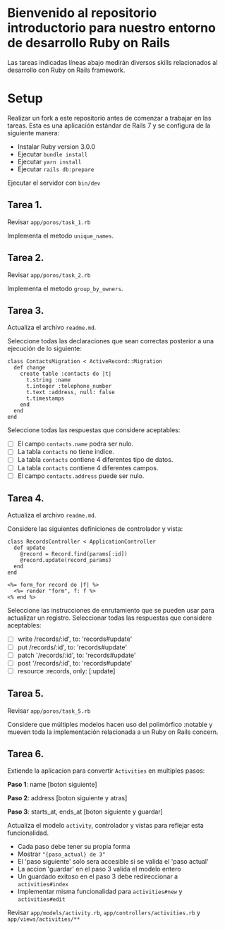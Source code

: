 # Bienvenido al repositorio introductorio para nuestro entorno de desarrollo Ruby on Rails

Las tareas indicadas líneas abajo medirán diversos skills relacionados al desarrollo con Ruby on Rails framework.

# Setup

Realizar un fork a este repositorio antes de comenzar a trabajar en las tareas.
Esta es una aplicación estándar de Rails 7 y se configura de la siguiente manera:

- Instalar Ruby version 3.0.0
- Ejecutar `bundle install`
- Ejecutar `yarn install`
- Ejecutar `rails db:prepare`

Ejecutar el servidor con `bin/dev`

## Tarea 1.

Revisar `app/poros/task_1.rb`

Implementa el metodo `unique_names`.

## Tarea 2.

Revisar `app/poros/task_2.rb`

Implementa el metodo `group_by_owners`.

## Tarea 3.

Actualiza el archivo `readme.md`.

Seleccione todas las declaraciones que sean correctas posterior a una ejecución de lo siguiente:

```
class ContactsMigration < ActiveRecord::Migration
  def change
    create table :contacts do |t|
      t.string :name
      t.integer :telephone_number
      t.text :address, null: false
      t.timestamps
    end
  end
end
```

Seleccione todas las respuestas que considere aceptables:

- [ ] El campo `contacts.name` podra ser nulo.
- [ ] La tabla `contacts` no tiene indice.
- [ ] La tabla `contacts` contiene 4 diferentes tipo de datos.
- [ ] La tabla `contacts` contiene 4 diferentes campos.
- [ ] El campo `contacts.address` puede ser nulo.

## Tarea 4.

Actualiza el archivo `readme.md`.

Considere las siguientes definiciones de controlador y vista:

```
class RecordsController < ApplicationController
  def update
    @record = Record.find(params[:id])
    @record.update(record_params)
  end
end
```

```
<%= form_for record do |f| %>
  <%= render "form", f: f %>
<% end %>
```

Seleccione las instrucciones de enrutamiento que se pueden usar para actualizar un registro. Seleccionar todas las respuestas que considere aceptables:

- [ ] write /records/:id', to: 'records#update'
- [ ] put /records/:id', to: 'records#update'
- [ ] patch '/records/:id', to: 'records#update'
- [ ] post '/records/:id', to: 'records#update'
- [ ] resource :records, only: [:update]

## Tarea 5.

Revisar `app/poros/task_5.rb`

Considere que múltiples modelos hacen uso del polimórfico :notable y mueven toda la implementación relacionada a un Ruby on Rails concern.

## Tarea 6.

Extiende la aplicacion para convertir `Activities` en multiples pasos:

**Paso 1**: name [boton siguiente]

**Paso 2**: address [boton siguiente y atras]

**Paso 3**: starts_at, ends_at [boton siguiente y guardar]

Actualiza el modelo `activity`, controlador y vistas para reflejar esta funcionalidad.

- Cada paso debe tener su propia forma
- Mostrar `"{paso_actual} de 3"`
- El 'paso siguiente' solo sera accesible si se valida el 'paso actual'
- La accion 'guardar' en el paso 3 valida el modelo entero
- Un guardado exitoso en el paso 3 debe redireccionar a `activities#index`
- Implementar misma funcionalidad para `activities#new` y `activities#edit`

Revisar `app/models/activity.rb`, `app/controllers/activities.rb` y `app/views/activities/**`
